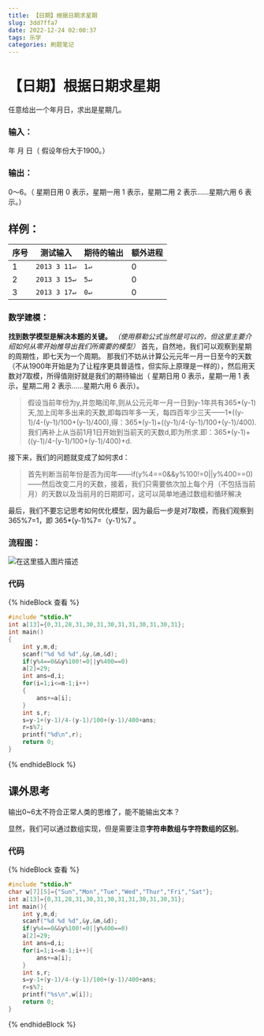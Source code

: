 ```yaml
---
title: 【日期】根据日期求星期
slug: 3dd7ffa7
date: 2022-12-24 02:00:37
tags: 乐学
categories: 刷题笔记
---
```

# 【日期】根据日期求星期

任意给出一个年月日，求出是星期几。

### 输入：
年 月 日（ 假设年份大于1900。）
### 输出：
0～6。（ 星期日用 0 表示，星期一用 1 表示，星期二用 2 表示......星期六用 6 表示。）
## 样例：
序号|测试输入| 期待的输出| 额外进程
--------|-------- | -----|--------
1  | `2013 3 11↵`|`1↵`|0
2|`2013 3 15↵`|`5↵`|0
3 | `2013 3 17↵`|`0↵`|0
### 数学建模：
**找到数学模型是解决本题的关键。**
*（使用蔡勒公式当然是可以的，但这里主要介绍如何从零开始推导出我们所需要的模型）*
首先，自然地，我们可以观察到星期的周期性，即七天为一个周期。
那我们不妨从计算公元元年一月一日至今的天数（不从1900年开始是为了让程序更具普适性，但实际上原理是一样的），然后用天数对7取模，所得值刚好就是我们的期待输出（ 星期日用 0 表示，星期一用 1 表示，星期二用 2 表示......星期六用 6 表示）。
>    假设当前年份为y,并忽略闰年,则从公元元年一月一日到y-1年共有365*(y-1)天,加上闰年多出来的天数,即每四年多一天，每四百年少三天——1*((y-1)/4-(y-1)/100+(y-1)/400),得：365*(y-1)+((y-1)/4-(y-1)/100+(y-1)/400).
>    我们再补上从当前1月1日开始到当前天的天数d,即为所求.即：365*(y-1)+((y-1)/4-(y-1)/100+(y-1)/400)+d.

接下来，我们的问题就变成了如何求d：
>首先判断当前年份是否为闰年——if(y%4\==0&&y%100!=0||y%400==0)  ——然后改变二月的天数，接着，我们只需要依次加上每个月（不包括当前月）的天数以及当前月的日期即可，这可以简单地通过数组和循环解决

最后，我们不要忘记思考如何优化模型，因为最后一步是对7取模，而我们观察到 365%7=1，即 365*(y-1)%7=（y-1)%7 。
### 流程图：
![在这里插入图片描述](https://picbed-1304952903.cos.ap-beijing.myqcloud.com/pic/%E6%97%A5%E6%9C%9F%E6%B1%82%E6%98%9F%E6%9C%9F.drawio.png)



### 代码
{% hideBlock 查看 %}
```c
#include "stdio.h"  
int a[13]={0,31,28,31,30,31,30,31,31,30,31,30,31};  
int main()
{  
    int y,m,d;  
    scanf("%d %d %d",&y,&m,&d);  
    if(y%4==0&&y%100!=0||y%400==0)  
    a[2]=29;  
    int ans=d,i;  
    for(i=1;i<=m-1;i++)
    {  
        ans+=a[i];  
    }  
    int s,r;  
    s=y-1+(y-1)/4-(y-1)/100+(y-1)/400+ans;  
    r=s%7;  
    printf("%d\n",r);
    return 0;  
}  
```
{% endhideBlock %}
## 课外思考
输出0~6太不符合正常人类的思维了，能不能输出文本？

显然，我们可以通过数组实现，但是需要注意**字符串数组与字符数组的区别**。

### 代码
{% hideBlock 查看 %}

```c
#include "stdio.h"  
char w[7][5]={"Sun","Mon","Tue","Wed","Thur","Fri","Sat"};  
int a[13]={0,31,28,31,30,31,30,31,31,30,31,30,31};  
int main(){  
    int y,m,d;  
    scanf("%d %d %d",&y,&m,&d);  
    if(y%4==0&&y%100!=0||y%400==0)  
    a[2]=29;  
    int ans=d,i;  
    for(i=1;i<=m-1;i++){  
        ans+=a[i];  
    }  
    int s,r;  
    s=y-1+(y-1)/4-(y-1)/100+(y-1)/400+ans;  
    r=s%7; 
    printf("%s\n",w[i]);  
    return 0;  
}  
```
{% endhideBlock %}
